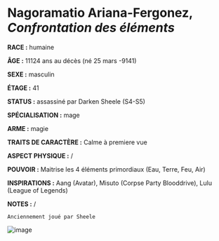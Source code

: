 # Nagoramatio Ariana-Fergonez, *Confrontation des éléments*

**RACE :** humaine

**ÂGE :** 11124 ans au décès (né 25 mars -9141)

**SEXE :** masculin

**ÉTAGE :** 41

**STATUS :** assassiné par Darken Sheele (S4-S5)

**SPÉCIALISATION :** mage

**ARME :** magie

**TRAITS DE CARACTÈRE :** Calme à premiere vue

**ASPECT PHYSIQUE :** /

**POUVOIR :** Maitrise les 4 éléments primordiaux (Eau, Terre, Feu, Air)

**INSPIRATIONS :** Aang (Avatar), Misuto (Corpse Party Blooddrive), Lulu (League of Legends)

**NOTES :** /

`Anciennement joué par Sheele`

![image](https://enyxia.alkanife.fr/images/characters/nagoramatio.png)
